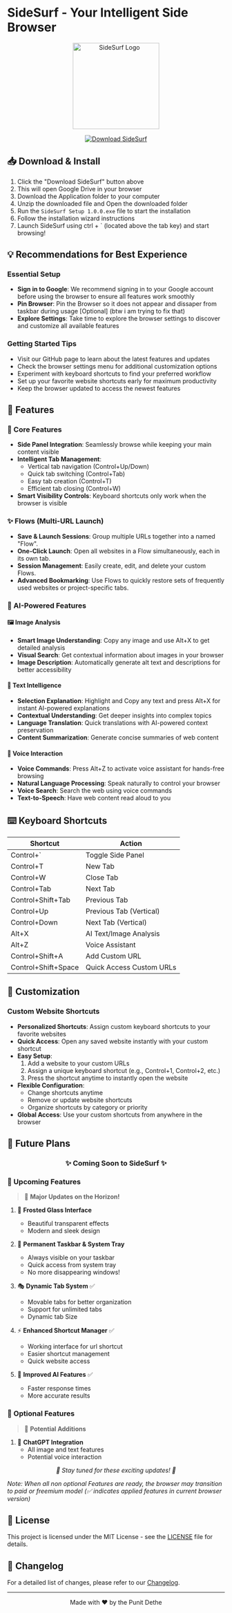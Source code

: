 # SideSurf - Your Intelligent Side Browser

<div align="center">
  <img src="https://i.postimg.cc/yxtXb3Qq/my-image-1.png" alt="SideSurf Logo" width="200"/>
  
  [![Download SideSurf](https://img.shields.io/badge/Download-SideSurf-blue?style=for-the-badge&logo=windows)](https://mega.nz/folder/soZ3jDQZ#whgLD7CxcFSajd7rABWr-g)
</div>


## 📥 Download & Install

1. Click the "Download SideSurf" button above
2. This will open Google Drive in your browser
3. Download the Application folder to your computer
4. Unzip the downloaded file and Open the downloaded folder 
5. Run the `SideSurf Setup 1.0.0.exe` file to start the installation
6. Follow the installation wizard instructions
7. Launch SideSurf using ctrl + ` (located above the tab key) and start browsing!

## 💡 Recommendations for Best Experience

### Essential Setup
- **Sign in to Google**: We recommend signing in to your Google account before using the browser to ensure all features work smoothly
- **Pin Browser**: Pin the Browser so it does not appear and dissaper from taskbar during usage [Optional] (btw i am trying to fix that)
- **Explore Settings**: Take time to explore the browser settings to discover and customize all available features

### Getting Started Tips
- Visit our GitHub page to learn about the latest features and updates
- Check the browser settings menu for additional customization options
- Experiment with keyboard shortcuts to find your preferred workflow
- Set up your favorite website shortcuts early for maximum productivity
- Keep the browser updated to access the newest features

## 🌟 Features

### 🎯 Core Features
- **Side Panel Integration**: Seamlessly browse while keeping your main content visible
- **Intelligent Tab Management**: 
  - Vertical tab navigation (Control+Up/Down)
  - Quick tab switching (Control+Tab)
  - Easy tab creation (Control+T)
  - Efficient tab closing (Control+W)
- **Smart Visibility Controls**: Keyboard shortcuts only work when the browser is visible

### ✨ Flows (Multi-URL Launch)
- **Save & Launch Sessions**: Group multiple URLs together into a named "Flow".
- **One-Click Launch**: Open all websites in a Flow simultaneously, each in its own tab.
- **Session Management**: Easily create, edit, and delete your custom Flows.
- **Advanced Bookmarking**: Use Flows to quickly restore sets of frequently used websites or project-specific tabs.

### 🤖 AI-Powered Features

#### 🖼️ Image Analysis
- **Smart Image Understanding**: Copy any image and use Alt+X to get detailed analysis
- **Visual Search**: Get contextual information about images in your browser
- **Image Description**: Automatically generate alt text and descriptions for better accessibility

#### 📝 Text Intelligence
- **Selection Explanation**: Highlight and Copy any text and press Alt+X for instant AI-powered explanations
- **Contextual Understanding**: Get deeper insights into complex topics
- **Language Translation**: Quick translations with AI-powered context preservation
- **Content Summarization**: Generate concise summaries of web content

#### 🎤 Voice Interaction
- **Voice Commands**: Press Alt+Z to activate voice assistant for hands-free browsing
- **Natural Language Processing**: Speak naturally to control your browser
- **Voice Search**: Search the web using voice commands
- **Text-to-Speech**: Have web content read aloud to you


## ⌨️ Keyboard Shortcuts

| Shortcut | Action |
|----------|--------|
| Control+` | Toggle Side Panel |
| Control+T | New Tab |
| Control+W | Close Tab |
| Control+Tab | Next Tab |
| Control+Shift+Tab | Previous Tab |
| Control+Up | Previous Tab (Vertical) |
| Control+Down | Next Tab (Vertical) |
| Alt+X | AI Text/Image Analysis |
| Alt+Z | Voice Assistant |
| Control+Shift+A | Add Custom URL |
| Control+Shift+Space | Quick Access Custom URLs |

## 🔧 Customization


### Custom Website Shortcuts
- **Personalized Shortcuts**: Assign custom keyboard shortcuts to your favorite websites
- **Quick Access**: Open any saved website instantly with your custom shortcut
- **Easy Setup**: 
  1. Add a website to your custom URLs
  2. Assign a unique keyboard shortcut (e.g., Control+1, Control+2, etc.)
  3. Press the shortcut anytime to instantly open the website
- **Flexible Configuration**: 
  - Change shortcuts anytime
  - Remove or update website shortcuts
  - Organize shortcuts by category or priority
- **Global Access**: Use your custom shortcuts from anywhere in the browser



## 🚀 Future Plans

<div align="center">
  <h3>✨ Coming Soon to SideSurf ✨</h3>
</div>

### 🎯 Upcoming Features
> 🌟 **Major Updates on the Horizon!**

1. 🎨 **Frosted Glass Interface** 
   - Beautiful transparent effects
   - Modern and sleek design

2. 📌 **Permanent Taskbar & System Tray**
   - Always visible on your taskbar
   - Quick access from system tray
   - No more disappearing windows!

3. 🎭 **Dynamic Tab System** ✅
   - Movable tabs for better organization
   - Support for unlimited tabs
   - Dynamic tab Size

4. ⚡ **Enhanced Shortcut Manager** ✅
   - Working interface for url shortcut
   - Easier shortcut management
   - Quick website access

5. 🤖 **Improved AI Features** ✅
   - Faster response times
   - More accurate results

### 🎁 Optional Features
> 💫 **Potential Additions**

1. 🧠 **ChatGPT Integration**
   - All image and text features 
   - Potential voice interaction 

<div align="center">
  <p><i>🌈 Stay tuned for these exciting updates! 🌈</i></p>
</div>

*Note: When all non optional Features are ready, the browser may transition to paid or freemium model
 (✅ indicates applied features in current browser version)*



## 📜 License

This project is licensed under the MIT License - see the [LICENSE](LICENSE) file for details.

## 📝 Changelog

For a detailed list of changes, please refer to our [Changelog](CHANGELOG.md).

---

<div align="center">
  <p>Made with ❤️ by the Punit Dethe</p>
</div>
 
